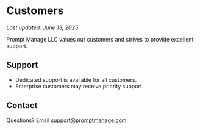 # Customers

_Last updated: June 13, 2025_

Prompt Manage LLC values our customers and strives to provide excellent support.

## Support
- Dedicated support is available for all customers.
- Enterprise customers may receive priority support.

## Contact
Questions? Email [support@promptmanage.com](mailto:support@promptmanage.com) 